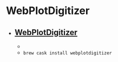 # WebPlotDigitizer
- [WebPlotDigitizer](https://automeris.io/WebPlotDigitizer/)
  - 
  - 
  - `brew cask install webplotdigitizer`
